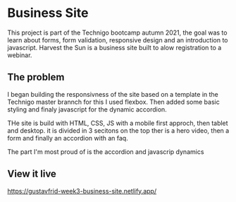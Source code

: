 # Business Site

This project is part of the Technigo bootcamp autumn 2021, the goal was to learn about forms, form validation, responsive design and an introduction to javascript. Harvest the Sun is a business site built to alow registration to a webinar.

## The problem

I began building the responsivness of the site based on a template in the Technigo master brannch for this I used flexbox. Then added some basic styling and finaly javascript for the dynamic accordion.

THe site is build with HTML, CSS, JS with a mobile first approch, then tablet and desktop. it is divided in 3 secitons on the top ther is a hero video, then a form and finally an accordion with an faq.

The part I'm most proud of is the accordion and javascrip dynamics

## View it live

https://gustavfrid-week3-business-site.netlify.app/
